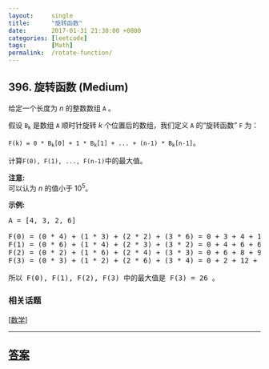 ```yaml
---
layout:     single
title:      "旋转函数"
date:       2017-01-31 21:30:00 +0800
categories: [leetcode]
tags:       [Math]
permalink:  /rotate-function/
---
```


## 396. 旋转函数 (Medium)

<p>给定一个长度为 <em>n</em> 的整数数组&nbsp;<code>A</code>&nbsp;。</p>

<p>假设&nbsp;<code>B<sub>k</sub></code>&nbsp;是数组&nbsp;<code>A</code>&nbsp;顺时针旋转 <em>k</em> 个位置后的数组，我们定义&nbsp;<code>A</code>&nbsp;的&ldquo;旋转函数&rdquo;&nbsp;<code>F</code>&nbsp;为：</p>

<p><code>F(k) = 0 * B<sub>k</sub>[0] + 1 * B<sub>k</sub>[1] + ... + (n-1) * B<sub>k</sub>[n-1]</code>。</p>

<p>计算<code>F(0), F(1), ..., F(n-1)</code>中的最大值。</p>

<p><strong>注意:</strong><br />
可以认为<em> n</em> 的值小于 10<sup>5</sup>。</p>

<p><strong>示例:</strong></p>

<pre>
A = [4, 3, 2, 6]

F(0) = (0 * 4) + (1 * 3) + (2 * 2) + (3 * 6) = 0 + 3 + 4 + 18 = 25
F(1) = (0 * 6) + (1 * 4) + (2 * 3) + (3 * 2) = 0 + 4 + 6 + 6 = 16
F(2) = (0 * 2) + (1 * 6) + (2 * 4) + (3 * 3) = 0 + 6 + 8 + 9 = 23
F(3) = (0 * 3) + (1 * 2) + (2 * 6) + (3 * 4) = 0 + 2 + 12 + 12 = 26

所以 F(0), F(1), F(2), F(3) 中的最大值是 F(3) = 26 。
</pre>

### 相关话题
  [[数学](https://github.com/openset/leetcode/tree/master/tag/math/README.md)]

---

## [答案](https://github.com/openset/leetcode/tree/master/problems/rotate-function)
